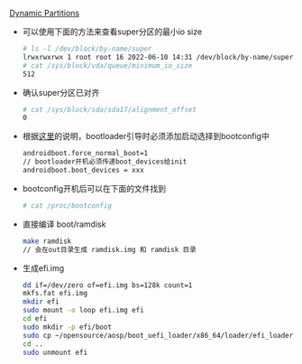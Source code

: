 [Dynamic Partitions](https://source.android.com/devices/tech/ota/dynamic_partitions/implement)
- 可以使用下面的方法来查看super分区的最小io size
  ```bash
  # ls -l /dev/block/by-name/super
  lrwxrwxrwx 1 root root 16 2022-06-10 14:31 /dev/block/by-name/super -> /dev/block/vda12
  # cat /sys/block/vda/queue/minimum_io_size
  512
  ```
- 确认super分区已对齐
  ```bash
  # cat /sys/block/sda/sda17/alignment_offset
  0
  ```
- 根据[这里](https://source.android.com/devices/tech/ota/dynamic_partitions/implement#system-as-root-changes)的说明，bootloader引导时必须添加启动选择到bootconfig中
  ```bash
  androidboot.force_normal_boot=1
  // bootloader开机必须传递boot_devices给init
  androidboot.boot_devices = xxx
  ```
- bootconfig开机后可以在下面的文件找到
  ```bash
  # cat /proc/bootconfig
  ```
- 直接编译 boot/ramdisk
  ```bash
  make ramdisk
  // 会在out目录生成 ramdisk.img 和 ramdisk 目录
  ```

- 生成efi.img
  ```bash
  dd if=/dev/zero of=efi.img bs=128k count=1
  mkfs.fat efi.img
  mkdir efi
  sudo mount -o loop efi.img efi
  cd efi
  sudo mkdir -p efi/boot
  sudo cp ~/opensource/aosp/boot_uefi_loader/x86_64/loader/efi_loader.efi efi/boot/bootx64.efi
  cd ..
  sudo unmount efi
  ```